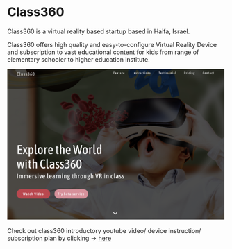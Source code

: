 # Class360

Class360 is a virtual reality based startup based in Haifa, Israel.

Class360 offers high quality and easy-to-configure Virtual Reality Device and subscription to vast educational content for kids from range of elementary schooler to higher education institute.

<img src="assets/class360.png" width="500" display="inline">

Check out class360 introductory youtube video/ device instruction/ subscription plan by clicking -> [here](http://class360vr.surge.sh/)

